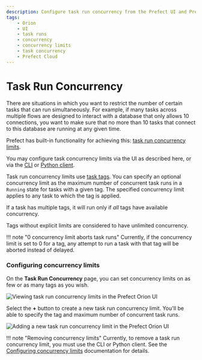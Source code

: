 ```yaml
---
description: Configure task run concurrency from the Prefect UI and Prefect Cloud.
tags:
    - Orion
    - UI
    - task runs
    - concurrency
    - concurrency limits
    - task concurrency
    - Prefect Cloud
---
```


# Task Run Concurrency

There are situations in which you want to restrict the number of certain tasks that can run simultaneously. For example, if many tasks across multiple flows are designed to interact with a database that only allows 10 connections, you want to make sure that no more than 10 tasks that connect to this database are running at any given time.

Prefect has built-in functionality for achieving this: [task run concurrency limits](/concepts/tasks/#task-run-concurrency-limits).

You may configure task concurrency limits via the UI as described here, or via the [CLI](/concepts/tasks/#cli) or [Python client](/concepts/tasks/#python-client).

Task run concurrency limits use [task tags](/concepts/tasks/#tags). You can specify an optional concurrency limit as the maximum number of concurrent task runs in a `Running` state for tasks with a given tag. The specified concurrency limit applies to any task to which the tag is applied.

If a task has multiple tags, it will run only if _all_ tags have available concurrency. 

Tags without explicit limits are considered to have unlimited concurrency.

!!! note "0 concurrency limit aborts task runs"
    Currently, if the concurrency limit is set to 0 for a tag, any attempt to run a task with that tag will be aborted instead of delayed.

### Configuring concurrency limits

On the **Task Run Concurrency** page, you can set concurrency limits on as few or as many tags as you wish. 

![Viewing task run concurrency limits in the Prefect Orion UI](/img/ui/task-run-concurrency.png)

Select the **+** button to create a new task run concurrency limit. You'll be able to specify the tag and maximum number of concurrent task runs.

![Adding a new task run concurrency limit in the Prefect Orion UI](/img/ui/add-concurrency-limit.png)

!!! note "Removing concurrency limits"
    Currently, to remove a task run concurrency limit, you must use the CLI or Python client. See the [Configuring concurrency limits](/concepts/tasks/#configuring-concurrency-limits) documentation for details.